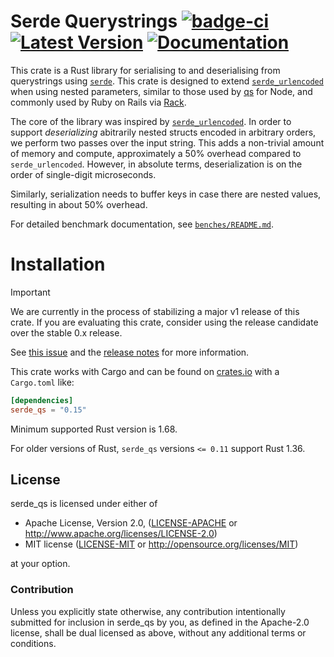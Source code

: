 # Serde Querystrings [![badge-ci]][badge-ci-link] [![Latest Version]][crates.io] [![Documentation]][docs-rs] 

[badge-ci]: https://github.com/samscott89/serde_qs/workflows/Rust%20CI%20checks/badge.svg
[badge-ci-link]: https://github.com/samscott89/serde_qs/actions?query=workflow%3A%22Rust+CI+checks%22+branch%3Amain
[Latest Version]: https://img.shields.io/crates/v/serde_qs.svg
[crates.io]: https://crates.io/crates/serde\_qs
[Documentation]: https://docs.rs/serde_qs/badge.svg
[docs-rs]: https://docs.rs/serde_qs/

This crate is a Rust library for serialising to and deserialising from
querystrings using [`serde`][Serde]. This crate is designed to extend [`serde_urlencoded`][urlencoded]
when using nested parameters, similar to those used by [qs][qs] for Node, and
commonly used by Ruby on Rails via [Rack][Rack].

The core of the library was inspired by [`serde_urlencoded`][urlencoded].
In order to support _deserializing_ abitrarily nested structs encoded in arbitrary orders, we
perform two passes over the input string. This adds a non-trivial amount
of memory and compute, approximately a 50% overhead compared to `serde_urlencoded`.
However, in absolute terms, deserialization is on the order of single-digit microseconds.

Similarly, serialization needs to buffer keys in case there are nested values,
resulting in about 50% overhead.

For detailed benchmark documentation, see [`benches/README.md`](benches/README.md).

[rust-url]: https://github.com/servo/rust-url
[Serde]: https://github.com/serde-rs/serde
[urlencoded]: https://github.com/nox/serde_urlencoded
[qs]: https://www.npmjs.com/package/qs
[Rack]: https://www.rubydoc.info/gems/rack/3.1.15/Rack/Utils#parse_nested_query-class_method

Installation
============

> [!IMPORTANT]
> We are currently in the process of stabilizing a major v1 release of this crate.
> If you are evaluating this crate, consider using the release candidate
> over the stable 0.x release.
> 
> See [this issue](https://github.com/samscott89/serde_qs/issues/134) and the
> [release notes](./CHANGELOG.md) for more information.

This crate works with Cargo and can be found on
[crates.io] with a `Cargo.toml` like:

```toml
[dependencies]
serde_qs = "0.15"
```

Minimum supported Rust version is 1.68.

For older versions of Rust, `serde_qs` versions `<= 0.11` support Rust 1.36.

[crates.io]: https://crates.io/crates/serde_qs


## License

serde_qs is licensed under either of

 * Apache License, Version 2.0, ([LICENSE-APACHE](LICENSE-APACHE) or
   http://www.apache.org/licenses/LICENSE-2.0)
 * MIT license ([LICENSE-MIT](LICENSE-MIT) or
   http://opensource.org/licenses/MIT)

at your option.

### Contribution

Unless you explicitly state otherwise, any contribution intentionally submitted
for inclusion in serde_qs by you, as defined in the Apache-2.0 license,
shall be dual licensed as above, without any additional terms or conditions.
